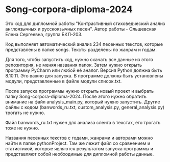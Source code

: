 # Song-corpora-diploma-2024
Это код для дипломной работы "Контрастивный стиховедческий анализ англоязычных и русскоязычных песен".
Автор работы - Ольшевская Елена Сергеевна, группа БКЛ-203.

Код выполняет автоматический анализ 234 песенных текстов, которые представлены в папке songs.
Тексты разделены по жанрам и годам.

Для того, чтобы запустить код, нужно скачать все данные из этого репозитория, не меняя названия папок.
Затем нужно открыть программу PyCharm или любой её аналог.
Версия Python должна быть 8.10.11. Это важно для запуска.
В программе должны быть установлены модули, представленные в файле модули список.txt.

После запуска программы нужно открыть новый проект и выбрать папку Song-corpora-diploma-2024.
После этого нужно обратить внимание на файл analysis_main.py, который нужно запустить. Другие файлы с кодом (banwords_ru.txt, custom_analysis.py, general_analysis.py) трогать не нужно.

Файл banwords_ru.txt нужен для анализа сленга в текстах, его трогать тоже не нужно.

Названия песенных текстов с годами, жанрами и авторами можно найти в папке pythonProject.
Там же лежит файл со сравнением и статистикой, которые являются результатом запуска программы и представляют собой необходимые для дипломной работы данные.

